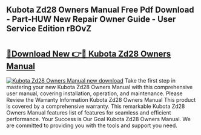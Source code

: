 ## Kubota Zd28 Owners Manual Free Pdf Download - Part-HUW New Repair Owner Guide - User Service Edition rBOvZ

# <h2><a href="http://bc40967.oget.top/?id=Kubota+Zd28+Owners+Manual">🔗Download New 👉🔴 Kubota Zd28 Owners Manual</a></h2>

[![Kubota Zd28 Owners Manual new download](https://i.imgur.com/5g1atiW.png)](http://bc40967.oget.top/?id=Kubota+Zd28+Owners+Manual)
Take the first step in mastering your new Kubota Zd28 Owners Manual with this comprehensive user manual, covering installation, operation, and maintenance. Please Review the Warranty Information Kubota Zd28 Owners Manual This product is covered by a comprehensive warranty. This remarkable Kubota Zd28 Owners Manual features list of features for seamless and efficient performance. Your Success is Our Goal Kubota Zd28 Owners Manual. We are committed to providing you with the tools and support you need.
